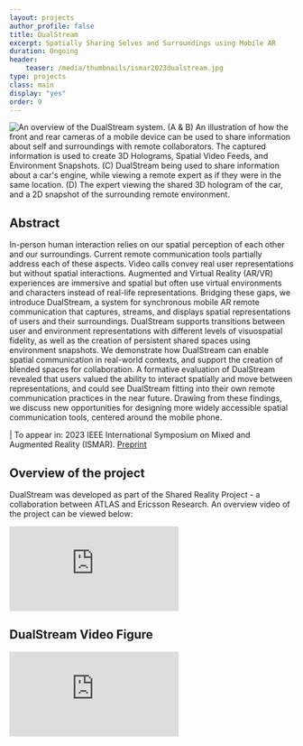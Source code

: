 ```yaml
---
layout: projects
author_profile: false
title: DualStream
excerpt: Spatially Sharing Selves and Surroundings using Mobile AR
duration: Ongoing
header:
    teaser: /media/thumbnails/ismar2023dualstream.jpg
type: projects
class: main
display: "yes"
order: 9
---
```


![An overview of the DualStream system. (A \& B) An illustration of how the front and rear cameras of a mobile device can be used to share information about self and surroundings with remote collaborators. The captured information is used to create 3D Holograms, Spatial Video Feeds, and Environment Snapshots. (C) DualStream being used to share information about a car's engine, while viewing a remote expert as if they were in the same location. (D) The expert viewing the shared 3D hologram of the car, and a 2D snapshot of the surrounding remote environment.](\media\dualstream\dualstream-teaser.jpg)

## Abstract
In-person human interaction relies on our spatial perception of each other and our surroundings. Current remote communication tools partially address each of these aspects. Video calls convey real user representations but without spatial interactions. Augmented and Virtual Reality (AR/VR) experiences are immersive and spatial but often use virtual environments and characters instead of real-life representations. Bridging these gaps, we introduce DualStream, a system for synchronous mobile AR remote communication that captures, streams, and displays spatial representations of users and their surroundings. DualStream supports transitions between user and environment representations with different levels of visuospatial fidelity, as well as the creation of persistent shared spaces using environment snapshots. We demonstrate how DualStream can enable spatial communication in real-world contexts, and support the creation of blended spaces for collaboration. A formative evaluation of DualStream revealed that users valued the ability to interact spatially and move between representations, and could see DualStream fitting into their own remote communication practices in the near future. Drawing from these findings, we discuss new opportunities for designing more widely accessible spatial communication tools, centered around the mobile phone.

| To appear in: 2023 IEEE International Symposium on Mixed and Augmented Reality (ISMAR). [Preprint](https://arxiv.org/abs/2309.00842)

## Overview of the project

DualStream was developed as part of the Shared Reality Project - a collaboration between ATLAS and Ericsson Research. An overview video of the project can be viewed below:

<iframe class = "video" src="https://www.youtube.com/embed/X5AKgEwPaeA" frameborder="0" allow="accelerometer; autoplay; encrypted-media; gyroscope; picture-in-picture" allowfullscreen></iframe>

## DualStream Video Figure

<iframe class = "video" src="https://www.youtube.com/embed/_2HN7OgZIis" frameborder="0" allow="accelerometer; autoplay; encrypted-media; gyroscope; picture-in-picture" allowfullscreen></iframe>